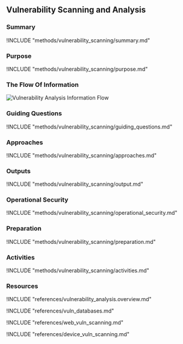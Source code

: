 ## Vulnerability Scanning and Analysis

### Summary
!INCLUDE "methods/vulnerability_scanning/summary.md"

### Purpose
!INCLUDE "methods/vulnerability_scanning/purpose.md"

### The Flow Of Information
![Vulnerability Analysis Information Flow](images/info_flows/vulnerability_scanning.svg)

### Guiding Questions
!INCLUDE "methods/vulnerability_scanning/guiding_questions.md"

### Approaches
!INCLUDE "methods/vulnerability_scanning/approaches.md"

### Outputs
!INCLUDE "methods/vulnerability_scanning/output.md"

### Operational Security
!INCLUDE "methods/vulnerability_scanning/operational_security.md"

### Preparation
!INCLUDE "methods/vulnerability_scanning/preparation.md"

### Activities
!INCLUDE "methods/vulnerability_scanning/activities.md"

### Resources
<div class="greybox">
!INCLUDE "references/vulnerability_analysis.overview.md"

!INCLUDE "references/vuln_databases.md"

!INCLUDE "references/web_vuln_scanning.md"

!INCLUDE "references/device_vuln_scanning.md"

<!-- !INCLUDE "references/auto_vuln_assessment.md" -->

</div>